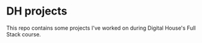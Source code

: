 # DH projects

This repo contains some projects I've worked on during Digital House's Full Stack course.
